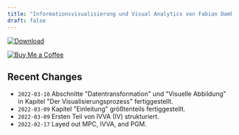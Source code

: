 ```yaml
---
title: "Informationsvisualisierung und Visual Analytics von Fabian Damken (deutsch)"
draft: false
---
```


[![Download](/download.png)](ivva-summary.pdf)

[![Buy Me a Coffee](/kofi.png)](https://ko-fi.com/fdamken)

## Recent Changes
- `2022-03-10` Abschnitte "Datentransformation" und "Visuelle Abbildung" in Kapitel "Der Visualisierungsprozess" fertiggestellt.
- `2022-03-09` Kapitel "Einleitung" größtenteils fertiggestellt.
- `2022-03-09` Ersten Teil von IVVA (IV) strukturiert.
- `2022-02-17` Layed out MPC, IVVA, and PGM.
